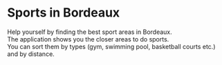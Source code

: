 # Sports in Bordeaux

Help yourself by finding the best sport areas in Bordeaux.<br/>
The application shows you the closer areas to do sports. <br/>
You can sort them by types (gym, swimming pool, basketball courts etc.) and by distance.
